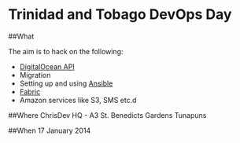 Trinidad and Tobago DevOps Day
==============================

##What

The aim is to hack on the following:
  * [DigitalOcean API](https://developers.digitalocean.com)
  * Migration
  * Setting up and using [Ansible](http://www.ansibleworks.com) 
  * [Fabric](http://docs.fabfile.org/en/1.8/)
  * Amazon services like S3, SMS etc.d
  

##Where
ChrisDev HQ - A3 St. Benedicts Gardens Tunapuns

##When
17 January 2014




